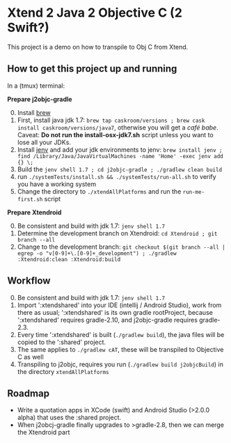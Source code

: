 Xtend 2 Java 2 Objective C (2 Swift?)
=====================================

This project is a demo on how to transpile to Obj C from Xtend.

How to get this project up and running
--------------------------------------

In a (tmux) terminal:

**Prepare j2objc-gradle**

0. Install [brew](http://brew.sh/)
1. First, install java jdk 1.7: `brew tap caskroom/versions ; brew cask install caskroom/versions/java7`, otherwise you will get a _café babe_. Caveat: **Do not run the install-osx-jdk7.sh** script unless you want to lose all your JDKs.
2. Install [jenv](http://www.jenv.be/) and add your jdk environments to jenv: `brew install jenv ; find /Library/Java/JavaVirtualMachines -name 'Home' -exec jenv add {} \;`
3. Build the `jenv shell 1.7 ; cd j2objc-gradle ; ./gradlew clean build`
4. run `./systemTests/install.sh && ./systemTests/run-all.sh` to verify you have a working system
5. Change the directory to `./xtendAllPlatforms` and run the `run-me-first.sh` script

**Prepare Xtendroid**

0. Be consistent and build with jdk 1.7: `jenv shell 1.7`
1. Determine the development branch on Xtendroid: `cd Xtendroid ; git branch --all`
2. Change to the development branch:
    `git checkout $(git branch --all | egrep -o "v[0-9]+\.[0-9]+_development") ; ./gradlew :Xtendroid:clean :Xtendroid:build`
    
Workflow
--------
0. Be consistent and build with jdk 1.7: `jenv shell 1.7`
1. Import ':xtendshared' into your IDE (intellij / Android Studio), work from there as usual; ':xtendshared' is its own gradle rootProject, because ':xtendshared' requires gradle-2.10, and j2objc-gradle requires gradle-2.3.
2. Every time ':xtendshared' is built (`./gradlew build`), the java files will be copied to the ':shared' project.
3. The same applies to `./gradlew cAT`, these will be transpiled to Objective C as well
3. Transpiling to j2objc, requires you run (`./gradlew build j2objcBuild`) in the directory `xtendAllPlatforms`


Roadmap
-------

* Write a quotation apps in XCode (swift) and Android Studio (>2.0.0 alpha) that uses the :shared project.
* When j2obcj-gradle finally upgrades to >gradle-2.8, then we can merge the Xtendroid part